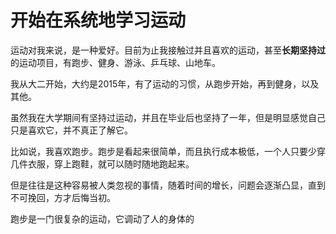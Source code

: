 # 开始在系统地学习运动

运动对我来说，是一种爱好。目前为止我接触过并且喜欢的运动，甚至**长期坚持过**的运动项目，有跑步、健身、游泳、乒乓球、山地车。

我从大二开始，大约是2015年，有了运动的习惯，从跑步开始，再到健身，以及其他。

虽然我在大学期间有坚持过运动，并且在毕业后也坚持了一年，但是明显感觉自己只是喜欢它，并不真正了解它。

比如说，我喜欢跑步。跑步是看起来很简单，而且执行成本极低，一个人只要少穿几件衣服，穿上跑鞋，就可以随时随地跑起来。

但是往往是这种容易被人类忽视的事情，随着时间的增长，问题会逐渐凸显，直到不可挽回，方才后悔当初。

跑步是一门很复杂的运动，它调动了人的身体的


<!--stackedit_data:
eyJoaXN0b3J5IjpbMjg4NDk2NjYzXX0=
-->